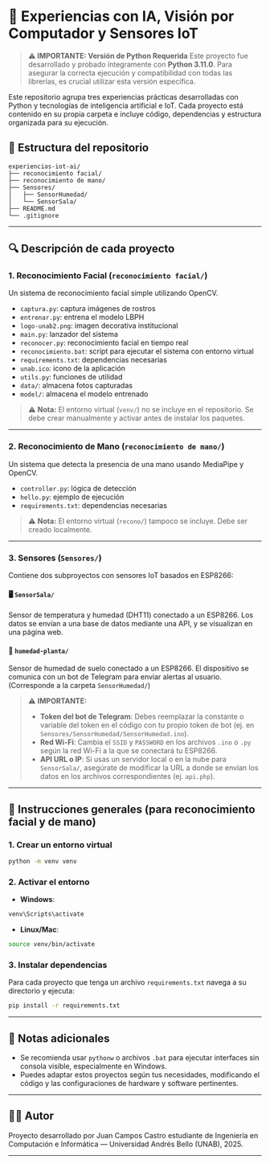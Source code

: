 # 🤖 Experiencias con IA, Visión por Computador y Sensores IoT

> **⚠️ IMPORTANTE: Versión de Python Requerida**
> Este proyecto fue desarrollado y probado íntegramente con **Python 3.11.0**. Para asegurar la correcta ejecución y compatibilidad con todas las librerías, es crucial utilizar esta versión específica.

Este repositorio agrupa tres experiencias prácticas desarrolladas con Python y tecnologías de inteligencia artificial e IoT. Cada proyecto está contenido en su propia carpeta e incluye código, dependencias y estructura organizada para su ejecución.

## 📁 Estructura del repositorio

```
experiencias-iot-ai/
├── reconocimiento facial/
├── reconocimiento de mano/
├── Sensores/
│   ├── SensorHumedad/
│   └── SensorSala/
├── README.md
└── .gitignore
```

---

## 🔍 Descripción de cada proyecto

### 1. Reconocimiento Facial (`reconocimiento facial/`)

Un sistema de reconocimiento facial simple utilizando OpenCV.

- `captura.py`: captura imágenes de rostros
- `entrenar.py`: entrena el modelo LBPH
- `logo-unab2.png`: imagen decorativa institucional
- `main.py`: lanzador del sistema
- `reconocer.py`: reconocimiento facial en tiempo real
- `reconocimiento.bat`: script para ejecutar el sistema con entorno virtual
- `requirements.txt`: dependencias necesarias
- `unab.ico`: icono de la aplicación
- `utils.py`: funciones de utilidad
- `data/`: almacena fotos capturadas
- `model/`: almacena el modelo entrenado

> ⚠️ **Nota:** El entorno virtual (`venv/`) no se incluye en el repositorio. Se debe crear manualmente y activar antes de instalar los paquetes.

---

### 2. Reconocimiento de Mano (`reconocimiento de mano/`)

Un sistema que detecta la presencia de una mano usando MediaPipe y OpenCV.

- `controller.py`: lógica de detección
- `hello.py`: ejemplo de ejecución
- `requirements.txt`: dependencias necesarias

> ⚠️ **Nota:** El entorno virtual (`recono/`) tampoco se incluye. Debe ser creado localmente.

---

### 3. Sensores (`Sensores/`)

Contiene dos subproyectos con sensores IoT basados en ESP8266:

#### 🖥️ `SensorSala/`

Sensor de temperatura y humedad (DHT11) conectado a un ESP8266. Los datos se envían a una base de datos mediante una API, y se visualizan en una página web.

#### 🌱 `humedad-planta/`

Sensor de humedad de suelo conectado a un ESP8266. El dispositivo se comunica con un bot de Telegram para enviar alertas al usuario. (Corresponde a la carpeta `SensorHumedad/`)

> ⚠️ **IMPORTANTE:**  
> - **Token del bot de Telegram**: Debes reemplazar la constante o variable del token en el código con tu propio token de bot (ej. en `Sensores/SensorHumedad/SensorHumedad.ino`).
> - **Red Wi-Fi**: Cambia el `SSID` y `PASSWORD` en los archivos `.ino` o `.py` según la red Wi-Fi a la que se conectará tu ESP8266.
> - **API URL o IP**: Si usas un servidor local o en la nube para `SensorSala/`, asegúrate de modificar la URL a donde se envían los datos en los archivos correspondientes (ej. `api.php`).

---

## 🔧 Instrucciones generales (para reconocimiento facial y de mano)

### 1. Crear un entorno virtual

```bash
python -m venv venv
```

### 2. Activar el entorno

- **Windows**:

```bash
venv\Scripts\activate
```

- **Linux/Mac**:

```bash
source venv/bin/activate
```

### 3. Instalar dependencias

Para cada proyecto que tenga un archivo `requirements.txt` navega a su directorio y ejecuta:
```bash
pip install -r requirements.txt 
```

---

## 📝 Notas adicionales

- Se recomienda usar `pythonw` o archivos `.bat` para ejecutar interfaces sin consola visible, especialmente en Windows.
- Puedes adaptar estos proyectos según tus necesidades, modificando el código y las configuraciones de hardware y software pertinentes.

---

## 👨‍💻 Autor

Proyecto desarrollado por Juan Campos Castro estudiante de Ingeniería en Computación e Informática — Universidad Andrés Bello (UNAB), 2025.

---
